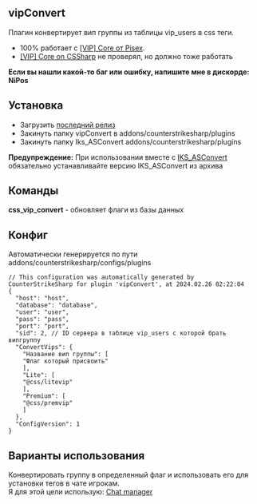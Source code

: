 
## vipConvert
Плагин конвертирует вип группы из таблицы vip_users в css теги. <br/>
- 100% работает с [[VIP] Core от Pisex](https://github.com/Pisex/cs2-vip).<br/>
- [[VIP] Core on CSSharp](https://github.com/partiusfabaa/cs2-VIPCore) не проверял, но должно тоже работать<br/>

**Если вы нашли какой-то баг или ошибку, напишите мне в дискорде: NiPos**

## Установка
- Загрузить [последний релиз](https://github.com/Nip0s/cs2-vipConvert/releases)
- Закинуть папку vipConvert в addons/counterstrikesharp/plugins
- Закинуть папку Iks_ASConvert addons/counterstrikesharp/plugins<br/>

**Предупреждение:** При использовании вместе с [IKS_ASConvert](https://github.com/Iksix/Iks_ASConvert/releases/tag/1.00) обязательно устанавливайте версию IKS_ASConvert из архива

## Команды
	
**css_vip_convert** - обновляет флаги из базы данных

## Конфиг
Автоматически генерируется по пути addons/counterstrikesharp/configs/plugins
```
// This configuration was automatically generated by CounterStrikeSharp for plugin 'vipConvert', at 2024.02.26 02:22:04
{
  "host": "host",
  "database": "database",
  "user": "user",
  "pass": "pass",
  "port": "port", 
  "sid": 2, // ID сервера в таблице vip_users с которой брать випгруппу
  "ConvertVips": {
    "Название вип группы": [
    "Флаг который присвоить"
    ],
    "Lite": [
    "@css/litevip"
    ],
    "Premium": [
    "@css/premvip"
    ]
  },
  "ConfigVersion": 1
}
```

## Варианты использования
Конвертировать группу в определенный флаг и использовать его для установки тегов в чате игрокам. <br/>
Я для этой цели использую: [Chat manager](https://github.com/BMathers35/CS2-ChatManager)
